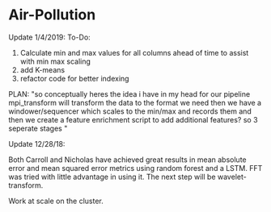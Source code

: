 # Air-Pollution 

Update 1/4/2019: 
To-Do:
1. Calculate min and max values for all columns ahead of time to assist with min max scaling
2. add K-means
3. refactor code for better indexing

PLAN:
"so conceptually heres the idea i have in my head for our pipeline
mpi_transform will transform the data to the format we need
then we have a windower/sequencer
which scales to the min/max
and records them
and then we create a feature enrichment script to add additional features?
so 3 seperate stages
"

Update 12/28/18:

Both Carroll and Nicholas have achieved great results in mean absolute error and mean squared error metrics using random forest and a LSTM. FFT was tried with little advantage in using it. The next step will be wavelet-transform. 

Work at scale on the cluster.
